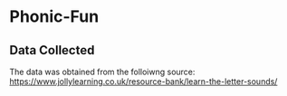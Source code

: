 # Phonic-Fun

## Data Collected

The data was obtained from the folloiwng source:
https://www.jollylearning.co.uk/resource-bank/learn-the-letter-sounds/
